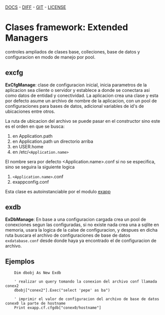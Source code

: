  [DOCS](exdocu.md) - [DIFF](exdiferenciasoriginal.md) - [GIT](https://gitlab.com/venenux/gambasex) - [LICENSE](https://gitlab.com/venenux/gambasex/blob/master/LICENSE.md)

# Clases framework: Extended Managers

controles ampliados de clases base, colleciones, base de datos y configuracion en modo de manejo por pool.
 
## excfg
 
**ExCfgManage**: clase de configuracion inicial, inicia parametros de la aplicacion sea cliente o servidor 
y establece a donde se conectara asi como datos de entidad y conectividad. La aplicacion crea una clase 
y esta por defecto asume un archivo de nombre de la aplicacion, con un pool de configuraciones 
para bases de datos, adicional variables de id's de ubicaciones entre otros.

La ruta de ubicacion del archivo se puede pasar en el constructor sino este es el orden en que se busca:
1. en Application.path
2. en Application.path un directorio arriba
3. en USER.home
4. en /etc/`<Application.name>`

El nombre sera por defecto <Application.name>.conf si no se especifica, sino se seguira la siguiente logica
1. `<Application.name>`.conf
2. exappconfig.conf

Esta clase es autoinstanciable por el modulo [exapp](exapp.md)

## exdb

**ExDbManage**: En base a una configuracion cargada crea un pool de conexciones segun las configuradas, 
si no existe nada crea una a sqlite en memoria, usara la logica de la calse de configuracion, 
y despues en dicha ruta buscara el archivo de configuraciones de base de datos `exdatabase.conf` desde 
donde haya ya encontrado el de configuracion de archivo.

## Ejemplos


``` VBScript
    Dim dbobj As New Exdb
    
    ' realizar un query tomando la conexion del archivo conf llamada conex2
    dbobj["conex2"].Exec("select 'pepe' as ba")
    
    ' imprimir el valor de configuracion del archivo de base de datos conex0 la parte de hostname
    Print exapp.cf.cfgdb["conex0/hostname"]
    
```


